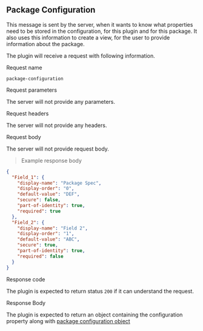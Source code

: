 ## Package Configuration
 
 This message is sent by the server, when it wants to know what properties need to be stored in the configuration, for this plugin and for this package. It also uses this information to create a view, for the user to provide information about the package.
 
The plugin will receive a request with following information.

<p class='request-name-heading'>Request name</p>

`package-configuration`

<p class='request-body-heading'>Request parameters</p>

The server will not provide any parameters.

<p class='request-body-heading'>Request headers</p>

The server will not provide any headers.

<p class='request-body-heading'>Request body</p>

The server will not provide request body.

> Example response body

```json
{
  "Field_1": {
    "display-name": "Package Spec",
    "display-order": "0",
    "default-value": "DEF",
    "secure": false,
    "part-of-identity": true,
    "required": true
  },
  "Field_2": {
    "display-name": "Field 2",
    "display-order": "1",
    "default-value": "ABC",
    "secure": true,
    "part-of-identity": true,
    "required": false
  }
}
```

<p class='response-code-heading'>Response code</p>

The plugin is expected to return status `200` if it can understand the request.

<p class='response-body-heading'>Response Body</p>

The plugin is expected to return an object containing the configuration property along with [package configuration object](#the-package-configuration-response-object)
